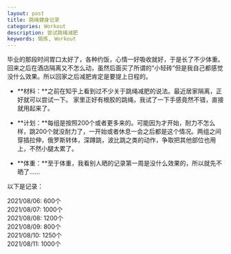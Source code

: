 ```yaml
---
layout: post
title: 跳绳健身记录
categories: Workout
description: 尝试跳绳减肥
keywords: 锻炼, Workout
---
```



毕业的那段时间胃口太好了，各种约饭，心情一好吸收就好，于是长了不少体重。回来之后在酒店隔离又不怎么动，虽然后面买了所谓的“小轻砖”但是我自己都感觉没什么效果。所以回家之后减肥肯定是要提上日程的。

* **材料：**之前在知乎上看到过不少关于跳绳减肥的说法。最近居家隔离，正好就可以尝试一下。
家里正好有根胶的跳绳，我试了一下手感竟然不错，直接就用起来了。

- **计划：**每组是按照200个或者更多来的。可能因为才开始，耐力不怎么样，跳200个就没耐力了，一开始或者休息一会之后都是这个情况。两组之间穿插拉伸，俄罗斯转体，深蹲跳，波比跳之类的动作，争取把其他部位也用上，不然小腿太累了。

- **体重：**至于体重，我看别人晒的记录第一周是没什么效果的，所以就先不晒了……

以下是记录：

 2021/08/06:  600个    
 2021/08/07:  1000个   
 2021/08/08:  1200个   
 2021/08/09:  800个   
 2021/08/10:  1250个   
 2021/08/11:  1000个

